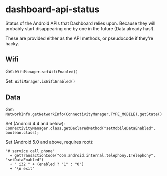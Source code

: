 # dashboard-api-status

Status of the Android APIs that Dashboard relies upon. Because they will
probably start disappearing one by one in the future (Data already has!).

These are provided either as the API methods, or pseudocode if they're hacky.


## Wifi

Get: `WifiManager.setWifiEnabled()`

Set: `WifiManager.isWifiEnabled()`


## Data

Get: `NetworkInfo.getNetworkInfo(ConnectivityManager.TYPE_MOBILE).getState()`

Set (Android 4.4 and below): 
`ConnectivityManager.class.getDeclaredMethod("setMobileDataEnabled", boolean.class);`

Set (Android 5.0 and above, requires root):
```
"# service call phone" 
  + getTransactionCode("com.android.internal.telephony.ITelephony", "setDataEnabled")
  + " i32 " + (enabled ? "1" : "0")
  + "\n exit"
```